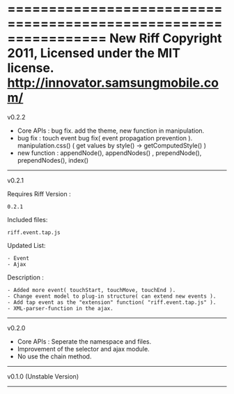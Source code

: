 ================================================================
New Riff 
Copyright 2011, Licensed under the MIT license.
http://innovator.samsungmobile.com/
================================================================

v0.2.2

- Core APIs : bug fix. add the theme, new function in manipulation. 
- bug fix : touch event bug fix( event propagation prevention ). manipulation.css() ( get values by style() -> getComputedStyle() )
- new function : appendNode(), appendNodes() , prependNode(), prependNodes(), index() 

----------------------------------------------------------------

v0.2.1


Requires Riff Version :

	0.2.1

Included files:

	riff.event.tap.js
	
Updated List:

	- Event
	- Ajax

Description :

	- Added more event( touchStart, touchMove, touchEnd ).
	- Change event model to plug-in structure( can extend new events ).
	- Add tap event as the "extension" function( "riff.event.tap.js" ).
	- XML-parser-function in the ajax.

----------------------------------------------------------------

v0.2.0


- Core APIs : Seperate the namespace and files.
- Improvement of the selector and ajax module.
- No use the chain method.


----------------------------------------------------------------

v0.1.0 (Unstable Version)

----------------------------------------------------------------
